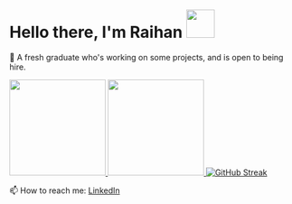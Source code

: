 # Hello there, I'm Raihan <a href="https://github.com/raihaniqbalpasya"><img src="https://media.giphy.com/media/tuCFp8rod0x3O/giphy.gif" width="50px"></a>

🌱 A fresh graduate who's working on some projects, and is open to being hire.

<a href="https://github.com/raihaniqbalpasya">
<p align="left">
<img height="170em" src="https://github-readme-stats-eight-theta.vercel.app/api?username=raihaniqbalpasya&show_icons=true&theme=radical&include_all_commits=true&count_private=true"/>
<img height="170em" src="https://streak-stats.demolab.com/?user=raihaniqbalpasya&theme=neon-dark" />
<img src="https://streak-stats.demolab.com/?user=raihaniqbalpasya&theme=ads-juicy-fresh&hide_border=true&border_radius=4.7&card_width=500" alt="GitHub Streak" />
</p>
</a>

 📫 How to reach me:
 [LinkedIn](https://www.linkedin.com/in/raihaniqbalpasya)
<!--
**raihaniqbalpasya/raihaniqbalpasya** is a ✨ _special_ ✨ repository because its `README.md` (this file) appears on your GitHub profile.

Here are some ideas to get you started:

- 🔭 I’m currently working on ...
- 🌱 I’m currently learning ...
- 👯 I’m looking to collaborate on ...
- 🤔 I’m looking for help with ...
- 💬 Ask me about ...
- 📫 How to reach me: ...
- 😄 Pronouns: ...
- ⚡ Fun fact: ...
-->
